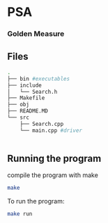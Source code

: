 # PSA
### Golden Measure


## Files

```bash
.
├── bin #executables
├── include 
│   └── Search.h 
├── Makefile
├── obj
├── README.MD
└── src 
    ├── Search.cpp 
    └── main.cpp #driver
 
```


## Running the program

compile the program with make

```bash
make
```
To run the program:

```bash
make run